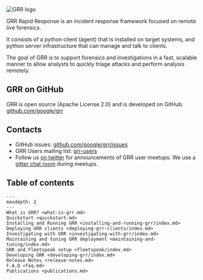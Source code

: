 ![GRR logo](images/grr_logo_real_sm.png)

GRR Rapid Response is an incident response framework focused on remote live forensics.

It consists of a python client (agent) that is installed on target systems, and python server infrastructure that can manage and talk to clients.

The goal of GRR is to support forensics and investigations in a fast, scalable manner to allow analysts to quickly triage attacks and perform analysis remotely.

## GRR on GitHub

GRR is open source (Apache License 2.0) and is developed on GitHub: [github.com/google/grr](https://github.com/google/grr)

## Contacts

* GitHub issues: [github.com/google/grr/issues](https://github.com/google/grr/issues)
* GRR Users mailing list: [grr-users](https://groups.google.com/forum/#!forum/grr-users)
* Follow us [on twitter](https://twitter.com/grrresponse) for announcements of GRR user meetups. We use a [gitter chat room](https://gitter.im/google/grr) during meetups.

## Table of contents

```{toctree}
---
maxdepth: 2
---
What is GRR? <what-is-grr.md>
Quickstart <quickstart.md>
Installing and Running GRR <installing-and-running-grr/index.md>
Deploying GRR clients <deploying-grr-clients/index.md>
Investigating with GRR <investigating-with-grr/index.md>
Maintaining and tuning GRR deployment <maintaining-and-tuning/index.md>
GRR and Fleetspeak setup <fleetspeak/index.md>
Developing GRR <developing-grr/index.md>
Release Notes <release-notes.md>
F.A.Q <faq.md>
Publications <publications.md>
```

